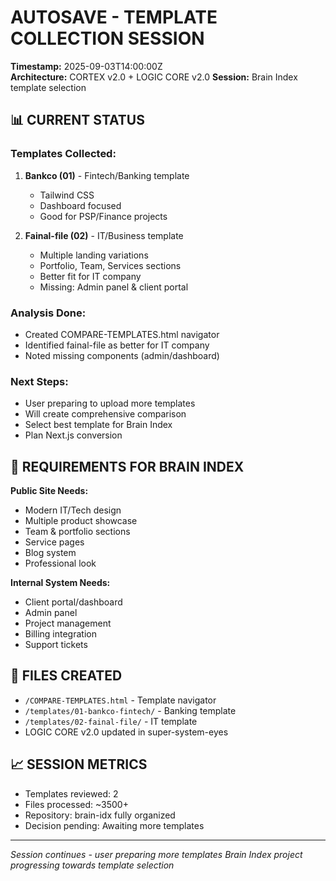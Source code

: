 # AUTOSAVE - TEMPLATE COLLECTION SESSION
**Timestamp:** 2025-09-03T14:00:00Z  
**Architecture:** CORTEX v2.0 + LOGIC CORE v2.0
**Session:** Brain Index template selection

## 📊 CURRENT STATUS

### Templates Collected:
1. **Bankco (01)** - Fintech/Banking template
   - Tailwind CSS
   - Dashboard focused
   - Good for PSP/Finance projects
   
2. **Fainal-file (02)** - IT/Business template  
   - Multiple landing variations
   - Portfolio, Team, Services sections
   - Better fit for IT company
   - Missing: Admin panel & client portal

### Analysis Done:
- Created COMPARE-TEMPLATES.html navigator
- Identified fainal-file as better for IT company
- Noted missing components (admin/dashboard)

### Next Steps:
- User preparing to upload more templates
- Will create comprehensive comparison
- Select best template for Brain Index
- Plan Next.js conversion

## 🎯 REQUIREMENTS FOR BRAIN INDEX

**Public Site Needs:**
- Modern IT/Tech design
- Multiple product showcase
- Team & portfolio sections  
- Service pages
- Blog system
- Professional look

**Internal System Needs:**
- Client portal/dashboard
- Admin panel
- Project management
- Billing integration
- Support tickets

## 💾 FILES CREATED
- `/COMPARE-TEMPLATES.html` - Template navigator
- `/templates/01-bankco-fintech/` - Banking template
- `/templates/02-fainal-file/` - IT template
- LOGIC CORE v2.0 updated in super-system-eyes

## 📈 SESSION METRICS
- Templates reviewed: 2
- Files processed: ~3500+
- Repository: brain-idx fully organized
- Decision pending: Awaiting more templates

---
*Session continues - user preparing more templates*
*Brain Index project progressing towards template selection*